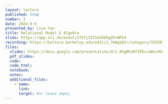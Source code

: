 ```yaml
---
layout: lecture
published: true
number: 3
date: 2024-9-5
presented_by: Lisa Yan
title: Relational Model & Algebra
slido: https://app.sli.do/event/17Vfj32TSdvD6bgZEn9Pkd
recording: https://kaltura.berkeley.edu/edit/1_7m8g182r/category/355307012
files:
  slides: https://docs.google.com/presentation/d/1_Ahg0hv0fIPEccoWurdGuatj9JgYLP6fA0uE_abMUQM/edit?usp=sharing
  pdf_slides:
  code:
  code_html:
  notebook:
  notes:
  additional_files:
    - name:
      link:
      target: #or leave empty
---
```

